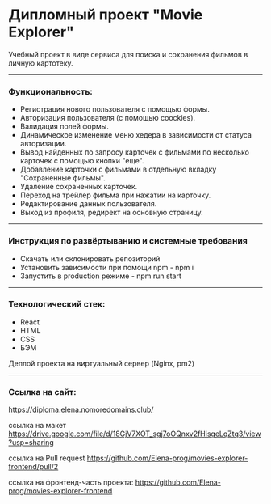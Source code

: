 # Дипломный проект "Movie Explorer"

Учебный проект в виде сервиса для
поиска и сохранения фильмов в личную картотеку.

---

### Функциональность:

- Регистрация нового пользователя с помощью формы.
- Авторизация пользователя (с помощью coockies).
- Валидация полей формы.
- Динамическое изменение меню хедера в зависимости от статуса авторизации.
- Вывод найденных по запросу карточек с фильмами по несколько карточек с помощью кнопки "еще".
- Добавление карточки с фильмами в отдельную вкладку "Сохраненные фильмы".
- Удаление сохраненных карточек.
- Переход на трейлер фильма при нажатии на карточку.
- Редактирование данных пользователя.
- Выход из профиля, редирект на основную страницу.

---

### Инструкция по развёртыванию и системные требования

- Скачать или склонировать репозиторий
- Установить зависимости при помощи npm - npm i
- Запустить в production режиме - npm run start

---

### Технологический стек:

- React
- HTML
- CSS
- БЭМ

Деплой проекта на виртуальный сервер (Nginx, pm2)

---

### Ссылка на сайт:

https://diploma.elena.nomoredomains.club/

ссылка на макет https://drive.google.com/file/d/18GjV7XOT_sgj7oOQnxv2fHisgeLqZtq3/view?usp=sharing

ссылка на Pull request https://github.com/Elena-prog/movies-explorer-frontend/pull/2

ссылка на фронтенд-часть проекта: https://github.com/Elena-prog/movies-explorer-frontend
